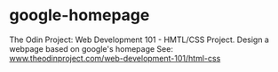 # google-homepage
The Odin Project: Web Development 101 - HMTL/CSS Project. Design a webpage based on google's homepage
See: www.theodinproject.com/web-development-101/html-css